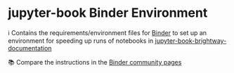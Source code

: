 # jupyter-book Binder Environment

ℹ️ Contains the requirements/environment files for [Binder](https://mybinder.org/) to set up an environment for speeding up runs of notebooks in [jupyter-book-brightway-documentation](https://github.com/brightway-lca/jupyter-book-brightway-documentation)

📚 Compare the instructions in the [Binder community pages](https://discourse.jupyter.org/t/tip-speed-up-binder-launches-by-pulling-github-content-in-a-binder-link-with-nbgitpuller/922)
